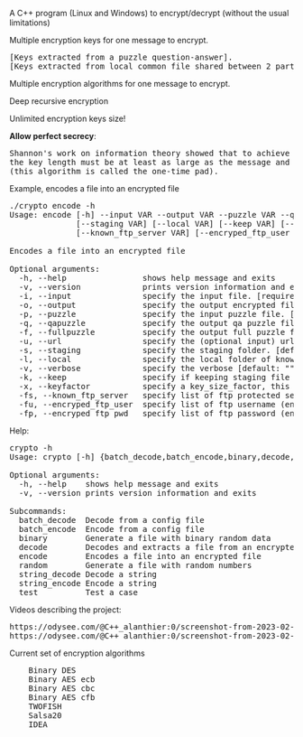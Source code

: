 A C++ program (Linux and Windows) to encrypt/decrypt (without the usual limitations)

Multiple encryption keys for one message to encrypt.
<pre>
[Keys extracted from a puzzle question-answer].
[Keys extracted from local common file shared between 2 parties, public web files, protected ftp files].
</pre>

Multiple encryption algorithms for one message to encrypt.

Deep recursive encryption

Unlimited encryption keys size!

**Allow perfect secrecy**:
<pre>
Shannon's work on information theory showed that to achieve so-called 'perfect secrecy', 
the key length must be at least as large as the message and only used once
(this algorithm is called the one-time pad). 
</pre>
 

Example, encodes a file into an encrypted file
<pre>
./crypto encode -h
Usage: encode [-h] --input VAR --output VAR --puzzle VAR --qapuzzle VAR --fullpuzzle VAR [--url VAR] 
              [--staging VAR] [--local VAR] [--keep VAR] [--keyfactor VAR] 
              [--known_ftp_server VAR] [--encryped_ftp_user VAR] [--encryped_ftp_pwd VAR]

Encodes a file into an encrypted file

Optional arguments:
  -h, --help              	shows help message and exits 
  -v, --version           	prints version information and exits 
  -i, --input             	specify the input file. [required]
  -o, --output            	specify the output encrypted file. [required]
  -p, --puzzle            	specify the input puzzle file. [required]
  -q, --qapuzzle          	specify the output qa puzzle file. [required]
  -f, --fullpuzzle        	specify the output full puzzle file. [required]
  -u, --url               	specify the (optional input) url list file. [default: ""]
  -s, --staging           	specify the staging folder. [default: ""]
  -l, --local             	specify the local folder of known contents. [default: ""]
  -v, --verbose           	specify the verbose [default: ""]
  -k, --keep              	specify if keeping staging file [default: ""]
  -x, --keyfactor         	specify a key_size_factor, this multiply the key size by the factor [default: "1"]
  -fs, --known_ftp_server 	specify list of ftp protected server [default: ""]
  -fu, --encryped_ftp_user	specify list of ftp username (encrypted with string_encode) [default: ""]
  -fp, --encryped_ftp_pwd 	specify list of ftp password (encrypted with string_encode) [default: ""]
</pre>

Help:
<pre>
crypto -h
Usage: crypto [-h] {batch_decode,batch_encode,binary,decode,encode,random,string_decode,string_encode,test}

Optional arguments:
  -h, --help   	shows help message and exits 
  -v, --version	prints version information and exits 

Subcommands:
  batch_decode  Decode from a config file
  batch_encode  Encode from a config file
  binary        Generate a file with binary random data
  decode        Decodes and extracts a file from an encrypted file
  encode        Encodes a file into an encrypted file
  random        Generate a file with random numbers
  string_decode Decode a string
  string_encode Encode a string
  test          Test a case
</pre>

Videos describing the project:
<pre>
https://odysee.com/@C++_alanthier:0/screenshot-from-2023-02-20-22-10-02_qpG2gyJg:c
https://odysee.com/@C++_alanthier:0/screenshot-from-2023-02-09-21-50-13_uIWWm6KM:1
</pre>

Current set of encryption algorithms
<pre>
    Binary DES
    Binary AES ecb
    Binary AES cbc
    Binary AES cfb
    TWOFISH
    Salsa20
    IDEA
</pre>
